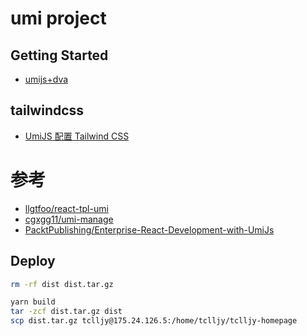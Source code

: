 # umi project

## Getting Started
- [umijs+dva](https://chengsong.info/2021/11/19/umijs+dva%E7%AE%80%E5%8D%95%E5%AD%A6%E4%B9%A0/)

## tailwindcss
- [UmiJS 配置 Tailwind CSS](https://zhuanlan.zhihu.com/p/489410215)
# 参考
- [llgtfoo/react-tpl-umi](https://github.com/llgtfoo/react-tpl-umi)
- [cgxgg11/umi-manage](https://github.com/cgxgg11/umi-manage)
- [PacktPublishing/Enterprise-React-Development-with-UmiJs](https://github.com/PacktPublishing/Enterprise-React-Development-with-UmiJs)

## Deploy
```sh
rm -rf dist dist.tar.gz

yarn build
tar -zcf dist.tar.gz dist
scp dist.tar.gz tclljy@175.24.126.5:/home/tclljy/tclljy-homepage
```